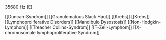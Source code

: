 35680 Hz (E)

[[Duncan-Syndrom]]
[[Granulomatous Slack Haut]]
[[Krebs]]
[[Krebs]]
[[Lymphoproliferative Disorders]]
[[Mandibulo Dysostosis]]
[[Non-Hodgkin-Lymphom]]
[[Treacher Collins-Syndrom]]
[[T-Zell-Lymphom]]
[[X-chromosomale lymphoproliferative Syndrom]]